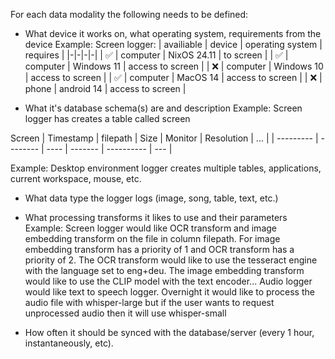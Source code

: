 For each data modality the following needs to be defined:

- What device it works on, what operating system, requirements from the device
  Example:
  Screen logger:
  | availiable | device | operating system | requires |
  |-|-|-|-|
  | ✅ | computer | NixOS 24.11 | to screen |
  | ✅ | computer | Windows 11 | access to screen |
  | ❌ | computer | Windows 10 | access to screen |
  | ✅ | computer | MacOS 14 | access to screen |
  | ❌ | phone | android 14 | access to screen |

- What it's database schema(s) are and description
  Example:
  Screen logger has creates a table called screen

Screen
| Timestamp | filepath | Size | Monitor | Resolution | ... |
| --------- | -------- | ---- | ------- | ---------- | --- |

Example:
Desktop environment logger creates multiple tables, applications, current workspace, mouse, etc.

- What data type the logger logs (image, song, table, text, etc.)
- What processing transforms it likes to use and their parameters
  Example:
  Screen logger would like OCR transform and image embedding transform on the file in column filepath. For image embedding transform has a priority of 1 and OCR transform has a priority of 2. The OCR transform would like to use the tesseract engine with the language set to eng+deu. The image embedding transform would like to use the CLIP model with the text encoder...
  Audio logger would like text to speech logger. Overnight it would like to process the audio file with whisper-large but if the user wants to request unprocessed audio then it will use whisper-small

- How often it should be synced with the database/server (every 1 hour, instantaneously, etc).
